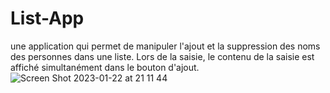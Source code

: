 # List-App
une application qui permet de manipuler l'ajout et la suppression des noms des personnes dans une liste. Lors de la saisie, le contenu de la saisie est affiché simultanément dans le bouton d'ajout. 
![Screen Shot 2023-01-22 at 21 11 44](https://user-images.githubusercontent.com/121202537/213938044-8cbd48c5-c48d-446d-b593-773b33f88b80.png)
